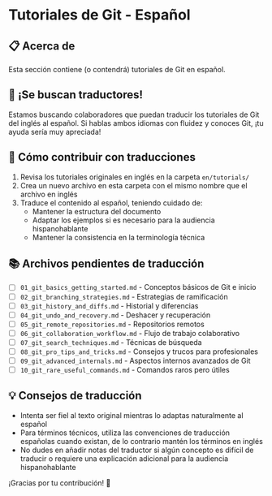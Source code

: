 # Tutoriales de Git - Español

## 📋 Acerca de

Esta sección contiene (o contendrá) tutoriales de Git en español.

## 🚧 ¡Se buscan traductores!

Estamos buscando colaboradores que puedan traducir los tutoriales de Git del inglés al español. Si hablas ambos idiomas con fluidez y conoces Git, ¡tu ayuda sería muy apreciada!

## 📝 Cómo contribuir con traducciones

1. Revisa los tutoriales originales en inglés en la carpeta `en/tutorials/`
2. Crea un nuevo archivo en esta carpeta con el mismo nombre que el archivo en inglés
3. Traduce el contenido al español, teniendo cuidado de:
   - Mantener la estructura del documento
   - Adaptar los ejemplos si es necesario para la audiencia hispanohablante
   - Mantener la consistencia en la terminología técnica

## 📚 Archivos pendientes de traducción

- [ ] `01_git_basics_getting_started.md` - Conceptos básicos de Git e inicio
- [ ] `02_git_branching_strategies.md` - Estrategias de ramificación
- [ ] `03_git_history_and_diffs.md` - Historial y diferencias
- [ ] `04_git_undo_and_recovery.md` - Deshacer y recuperación
- [ ] `05_git_remote_repositories.md` - Repositorios remotos
- [ ] `06_git_collaboration_workflow.md` - Flujo de trabajo colaborativo
- [ ] `07_git_search_techniques.md` - Técnicas de búsqueda
- [ ] `08_git_pro_tips_and_tricks.md` - Consejos y trucos para profesionales
- [ ] `09_git_advanced_internals.md` - Aspectos internos avanzados de Git
- [ ] `10_git_rare_useful_commands.md` - Comandos raros pero útiles

## 💡 Consejos de traducción

- Intenta ser fiel al texto original mientras lo adaptas naturalmente al español
- Para términos técnicos, utiliza las convenciones de traducción españolas cuando existan, de lo contrario mantén los términos en inglés
- No dudes en añadir notas del traductor si algún concepto es difícil de traducir o requiere una explicación adicional para la audiencia hispanohablante

¡Gracias por tu contribución! 🙏
